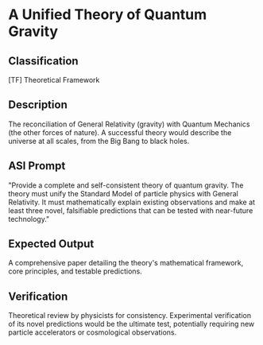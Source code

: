 # A Unified Theory of Quantum Gravity

## Classification

[TF] Theoretical Framework

## Description

The reconciliation of General Relativity (gravity) with Quantum Mechanics (the other forces of nature). A successful theory would describe the universe at all scales, from the Big Bang to black holes.

## ASI Prompt

"Provide a complete and self-consistent theory of quantum gravity. The theory must unify the Standard Model of particle physics with General Relativity. It must mathematically explain existing observations and make at least three novel, falsifiable predictions that can be tested with near-future technology."

## Expected Output

A comprehensive paper detailing the theory's mathematical framework, core principles, and testable predictions.

## Verification

Theoretical review by physicists for consistency. Experimental verification of its novel predictions would be the ultimate test, potentially requiring new particle accelerators or cosmological observations.
